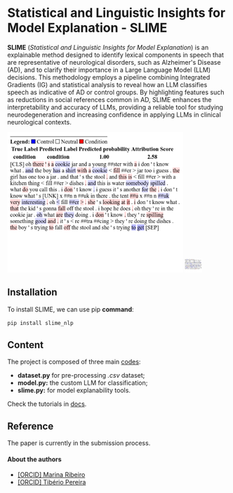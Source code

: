 # __Statistical and Linguistic Insights for Model Explanation - SLIME__ 

__SLIME__ (_Statistical and Linguistic Insights for Model Explanation_) is an explainable method designed to identify lexical components in speech that are representative of neurological disorders, such as Alzheimer's Disease (AD), and to clarify their importance in a Large Language Model (LLM) decisions. This methodology employs a pipeline combining Integrated Gradients (IG) and statistical analysis to reveal how an LLM classifies speech as indicative of AD or control groups. By highlighting features such as reductions in social references common in AD, SLIME enhances the interpretability and accuracy of LLMs, providing a reliable tool for studying neurodegeneration and increasing confidence in applying LLMs in clinical neurological contexts.

<p float="central">
  <img src="figs/exp_S118.png" width="400"/>
  <img src="figs/exp_S177.png" width="40#0"/>  
</p>

## Installation

To install SLIME, we can use pip **command**:

```bash
pip install slime_nlp
```

## Content

The project is composed of three main [codes](https://github.com/marinatrs/slime_nlp/tree/main/slime_nlp):
- __dataset.py__ for pre-processing _.csv_ dataset;
- __model.py:__ the custom LLM for classification;
- __slime.py:__ for model explanability tools.

Check the tutorials in [docs](https://github.com/marinatrs/slime_nlp/tree/main/docs).


## Reference

The paper is currently in the submission process.

#### About the authors
- [[ORCID] Marina Ribeiro](https://orcid.org/0000-0002-2516-3135)
- [[ORCID] Tibério Pereira](https://orcid.org/0000-0003-1856-6881)